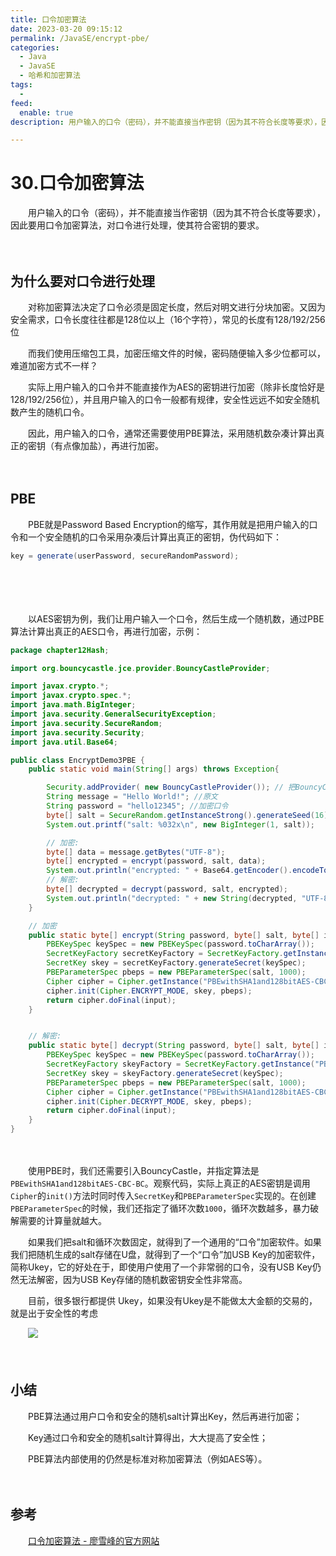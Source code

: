 ```yaml
---
title: 口令加密算法
date: 2023-03-20 09:15:12
permalink: /JavaSE/encrypt-pbe/
categories:
  - Java
  - JavaSE
  - 哈希和加密算法
tags:
  - 
feed:
  enable: true
description: 用户输入的口令（密码），并不能直接当作密钥（因为其不符合长度等要求），因此要用口令加密算法，对口令进行处理，使其符合密钥的要求。

---
```



# 30.口令加密算法

　　用户输入的口令（密码），并不能直接当作密钥（因为其不符合长度等要求），因此要用口令加密算法，对口令进行处理，使其符合密钥的要求。
<!-- more -->
　　‍

## 为什么要对口令进行处理

　　对称加密算法决定了口令必须是固定长度，然后对明文进行分块加密。又因为安全需求，口令长度往往都是128位以上（16个字符），常见的长度有128/192/256位

　　而我们使用压缩包工具，加密压缩文件的时候，密码随便输入多少位都可以，难道加密方式不一样？

　　实际上用户输入的口令并不能直接作为AES的密钥进行加密（除非长度恰好是128/192/256位），并且用户输入的口令一般都有规律，安全性远远不如安全随机数产生的随机口令。

　　因此，用户输入的口令，通常还需要使用PBE算法，采用随机数杂凑计算出真正的密钥（有点像加盐），再进行加密。

　　‍

## PBE

　　PBE就是Password Based Encryption的缩写，其作用就是把用户输入的口令和一个安全随机的口令采用杂凑后计算出真正的密钥，伪代码如下：

```java
key = generate(userPassword, secureRandomPassword);
```

　　‍

　　‍

　　以AES密钥为例，我们让用户输入一个口令，然后生成一个随机数，通过PBE算法计算出真正的AES口令，再进行加密，示例：

```java
package chapter12Hash;

import org.bouncycastle.jce.provider.BouncyCastleProvider;

import javax.crypto.*;
import javax.crypto.spec.*;
import java.math.BigInteger;
import java.security.GeneralSecurityException;
import java.security.SecureRandom;
import java.security.Security;
import java.util.Base64;

public class EncryptDemo3PBE {
    public static void main(String[] args) throws Exception{

        Security.addProvider( new BouncyCastleProvider()); // 把BouncyCastle作为Provider添加到java.security:
        String message = "Hello World!"; //原文
        String password = "hello12345"; //加密口令
        byte[] salt = SecureRandom.getInstanceStrong().generateSeed(16);
        System.out.printf("salt: %032x\n", new BigInteger(1, salt));

        // 加密:
        byte[] data = message.getBytes("UTF-8");
        byte[] encrypted = encrypt(password, salt, data);
        System.out.println("encrypted: " + Base64.getEncoder().encodeToString(encrypted));
        // 解密:
        byte[] decrypted = decrypt(password, salt, encrypted);
        System.out.println("decrypted: " + new String(decrypted, "UTF-8"));
    }

    // 加密
    public static byte[] encrypt(String password, byte[] salt, byte[] input) throws GeneralSecurityException {
        PBEKeySpec keySpec = new PBEKeySpec(password.toCharArray());
        SecretKeyFactory secretKeyFactory = SecretKeyFactory.getInstance("PBEwithSHA1and128bitAES-CBC-BC");
        SecretKey skey = secretKeyFactory.generateSecret(keySpec);
        PBEParameterSpec pbeps = new PBEParameterSpec(salt, 1000);
        Cipher cipher = Cipher.getInstance("PBEwithSHA1and128bitAES-CBC-BC");
        cipher.init(Cipher.ENCRYPT_MODE, skey, pbeps);
        return cipher.doFinal(input);
    }


    // 解密:
    public static byte[] decrypt(String password, byte[] salt, byte[] input) throws GeneralSecurityException {
        PBEKeySpec keySpec = new PBEKeySpec(password.toCharArray());
        SecretKeyFactory skeyFactory = SecretKeyFactory.getInstance("PBEwithSHA1and128bitAES-CBC-BC");
        SecretKey skey = skeyFactory.generateSecret(keySpec);
        PBEParameterSpec pbeps = new PBEParameterSpec(salt, 1000);
        Cipher cipher = Cipher.getInstance("PBEwithSHA1and128bitAES-CBC-BC");
        cipher.init(Cipher.DECRYPT_MODE, skey, pbeps);
        return cipher.doFinal(input);
    }
}

```

　　‍

　　使用PBE时，我们还需要引入BouncyCastle，并指定算法是`PBEwithSHA1and128bitAES-CBC-BC`。观察代码，实际上真正的AES密钥是调用`Cipher`的`init()`方法时同时传入`SecretKey`和`PBEParameterSpec`实现的。在创建`PBEParameterSpec`的时候，我们还指定了循环次数`1000`，循环次数越多，暴力破解需要的计算量就越大。

　　如果我们把salt和循环次数固定，就得到了一个通用的“口令”加密软件。如果我们把随机生成的salt存储在U盘，就得到了一个“口令”加USB Key的加密软件，简称Ukey，它的好处在于，即使用户使用了一个非常弱的口令，没有USB Key仍然无法解密，因为USB Key存储的随机数密钥安全性非常高。

　　目前，很多银行都提供 Ukey，如果没有Ukey是不能做太大金额的交易的，就是出于安全性的考虑

　　![](https://image.peterjxl.com/blog/image-20230317075727-htmhwng.png)

　　‍

## 小结

　　PBE算法通过用户口令和安全的随机salt计算出Key，然后再进行加密；

　　Key通过口令和安全的随机salt计算得出，大大提高了安全性；

　　PBE算法内部使用的仍然是标准对称加密算法（例如AES等）。

　　‍

## 参考

　　[口令加密算法 - 廖雪峰的官方网站](https://www.liaoxuefeng.com/wiki/1252599548343744/1304227859136546)
